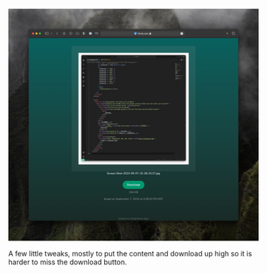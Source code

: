 ![Screenshot](https://raw.githubusercontent.com/throker/dropshare-landing-page-modern-tweakd/main/preview.jpg)

A few little tweaks, mostly to put the content and download up high so it is harder to miss the download button.
